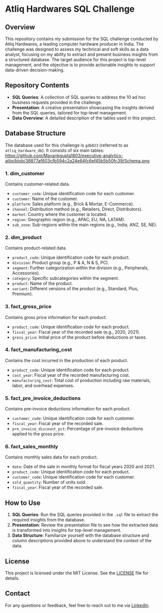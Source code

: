 # Atliq Hardwares SQL Challenge

## Overview

This repository contains my submission for the SQL challenge conducted by Atliq Hardwares, a leading computer hardware producer in India. The challenge was designed to assess my technical and soft skills as a data analyst, focusing on my ability to extract and present business insights from a structured database. The target audience for this project is top-level management, and the objective is to provide actionable insights to support data-driven decision-making.

## Repository Contents

- **SQL Queries**: A collection of SQL queries to address the 10 ad hoc business requests provided in the challenge.
- **Presentation**: A creative presentation showcasing the insights derived from the SQL queries, tailored for top-level management.
- **Data Overview**: A detailed description of the tables used in this project.

## Database Structure

The database used for this challenge is `gdb023` (referred to as `atliq_hardware_db`). It consists of six main tables:
https://github.com/Mayankgupta1803/executive-analytics-atliq/blob/38877af603cfb594c2a24e64fc6ef45b5b50fc39/Schema.png

### 1. dim_customer
Contains customer-related data.
- `customer_code`: Unique identification code for each customer.
- `customer`: Name of the customer.
- `platform`: Sales platform (e.g., Brick & Mortar, E-Commerce).
- `channel`: Distribution method (e.g., Retailers, Direct, Distributors).
- `market`: Country where the customer is located.
- `region`: Geographic region (e.g., APAC, EU, NA, LATAM).
- `sub_zone`: Sub-regions within the main regions (e.g., India, ANZ, SE, NE).

### 2. dim_product
Contains product-related data.
- `product_code`: Unique identification code for each product.
- `division`: Product group (e.g., P & A, N & S, PC).
- `segment`: Further categorization within the division (e.g., Peripherals, Accessories).
- `category`: Specific subcategories within the segment.
- `product`: Name of the product.
- `variant`: Different versions of the product (e.g., Standard, Plus, Premium).

### 3. fact_gross_price
Contains gross price information for each product.
- `product_code`: Unique identification code for each product.
- `fiscal_year`: Fiscal year of the recorded sale (e.g., 2020, 2021).
- `gross_price`: Initial price of the product before deductions or taxes.

### 4. fact_manufacturing_cost
Contains the cost incurred in the production of each product.
- `product_code`: Unique identification code for each product.
- `cost_year`: Fiscal year of the recorded manufacturing cost.
- `manufacturing_cost`: Total cost of production including raw materials, labor, and overhead expenses.

### 5. fact_pre_invoice_deductions
Contains pre-invoice deductions information for each product.
- `customer_code`: Unique identification code for each customer.
- `fiscal_year`: Fiscal year of the recorded sale.
- `pre_invoice_discount_pct`: Percentage of pre-invoice deductions applied to the gross price.

### 6. fact_sales_monthly
Contains monthly sales data for each product.
- `date`: Date of the sale in monthly format for fiscal years 2020 and 2021.
- `product_code`: Unique identification code for each product.
- `customer_code`: Unique identification code for each customer.
- `sold_quantity`: Number of units sold.
- `fiscal_year`: Fiscal year of the recorded sale.

## How to Use

1. **SQL Queries**: Run the SQL queries provided in the `.sql` file to extract the required insights from the database.
2. **Presentation**: Review the presentation file to see how the extracted data is transformed into insights for top-level management.
3. **Data Structure**: Familiarize yourself with the database structure and column descriptions provided above to understand the context of the data.

## License

This project is licensed under the MIT License. See the [LICENSE](LICENSE) file for details.

## Contact

For any questions or feedback, feel free to reach out to me via [LinkedIn](https://www.linkedin.com/in/mayankgupta).
